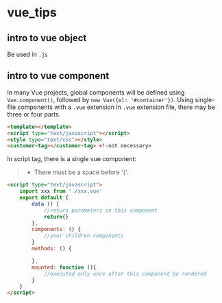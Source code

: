 # vue_tips
## intro to vue object
Be used in `.js`
## intro to vue component
In many Vue projects, global components will be defined using `Vue.component()`, followed by `new Vue({el: '#container'})`.
Using single-file components with a `.vue` extension
In `.vue` extension file, there may be three or four parts.
```html
<template></template>
<script type="text/javascript"></script>
<style type="text/css"></style>
<customer-tag></customer-tag> <!-not necessary>
```
In script tag, there is a single vue component:
> * There must be a space before '{'.
```html
<script type="text/javascript">
    import xxx from './xxx.vue'
    export default {
        data () {
            //return parameters in this component
            return{}
        },
        components: () {
            //your children components
        }
        methods: () {

        },
        mounted: function (){
            //executed only once after this component be rendered
        }
    }
</script>
```